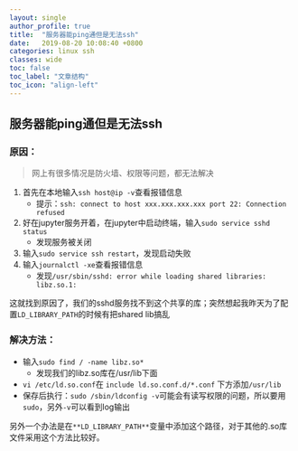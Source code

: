 ```yaml
---
layout: single
author_profile: true
title:  "服务器能ping通但是无法ssh"
date:   2019-08-20 10:08:40 +0800
categories: linux ssh
classes: wide
toc: false
toc_label: "文章结构"
toc_icon: "align-left"
---
```




## 服务器能ping通但是无法ssh

### 原因：

> 网上有很多情况是防火墙、权限等问题，都无法解决

1. 首先在本地输入`ssh host@ip -v`查看报错信息
   - 提示：`ssh: connect to host xxx.xxx.xxx.xxx port 22: Connection refused`
2. 好在jupyter服务开着，在jupyter中启动终端，输入`sudo service sshd status`
   - 发现服务被关闭
3. 输入`sudo service ssh restart`，发现启动失败
4. 输入`journalctl -xe`查看报错信息
   - 发现`/usr/sbin/sshd: error while loading shared libraries: libz.so.1:`



这就找到原因了，我们的sshd服务找不到这个共享的库；突然想起我昨天为了配置`LD_LIBRARY_PATH`的时候有把shared lib搞乱



### 解决方法：

- 输入`sudo find / -name libz.so*`
  - 发现我们的libz.so库在/usr/lib下面
- `vi /etc/ld.so.conf`在 `include ld.so.conf.d/*.conf` 下方添加`/usr/lib`
- 保存后执行：`sudo /sbin/ldconfig -v`可能会有读写权限的问题，所以要用`sudo`，另外`-v`可以看到log输出



另外一个办法是在`**LD_LIBRARY_PATH**`变量中添加这个路径，对于其他的.so库文件采用这个方法比较好。